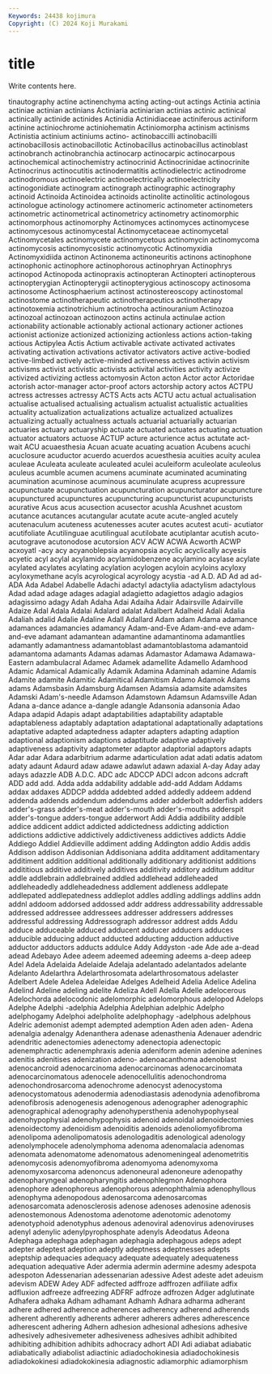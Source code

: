```yaml
---
Keywords: 24438 kojimura
Copyright: (C) 2024 Koji Murakami
---
```


# title

Write contents here.



tinautography actine actinenchyma acting
acting-out actings Actinia actinia actiniae actinian actinians Actiniaria actiniarian actinias
actinic actinical actinically actinide actinides Actinidia Actinidiaceae actiniferous actiniform actinine
actiniochrome actiniohematin Actiniomorpha actinism actinisms Actinistia actinium actiniums actino- actinobaccilli
actinobacilli actinobacillosis actinobacillotic Actinobacillus actinobacillus actinoblast actinobranch actinobranchia actinocarp actinocarpic
actinocarpous actinochemical actinochemistry actinocrinid Actinocrinidae actinocrinite Actinocrinus actinocutitis actinodermatitis actinodielectric
actinodrome actinodromous actinoelectric actinoelectrically actinoelectricity actinogonidiate actinogram actinograph actinographic actinography
actinoid Actinoida Actinoidea actinoids actinolite actinolitic actinologous actinologue actinology actinomere
actinomeric actinometer actinometers actinometric actinometrical actinometricy actinometry actinomorphic actinomorphous actinomorphy
Actinomyces actinomyces actinomycese actinomycesous actinomycestal Actinomycetaceae actinomycetal Actinomycetales actinomycete actinomycetous
actinomycin actinomycoma actinomycosis actinomycosistic actinomycotic Actinomyxidia Actinomyxidiida actinon Actinonema actinoneuritis
actinons actinophone actinophonic actinophore actinophorous actinophryan Actinophrys actinopod Actinopoda actinopraxis
actinopteran Actinopteri actinopterous actinopterygian Actinopterygii actinopterygious actinoscopy actinosoma actinosome Actinosphaerium
actinost actinostereoscopy actinostomal actinostome actinotherapeutic actinotherapeutics actinotherapy actinotoxemia actinotrichium actinotrocha
actinouranium Actinozoa actinozoal actinozoan actinozoon actins actinula actinulae action actionability
actionable actionably actional actionary actioner actiones actionist actionize actionized actionizing
actionless actions action-taking actious Actipylea Actis Actium activable activate activated
activates activating activation activations activator activators active active-bodied active-limbed actively
active-minded activeness actives activin activism activisms activist activistic activists activital
activities activity activize activized activizing actless actomyosin Acton acton Actor
actor Actoridae actorish actor-manager actor-proof actors actorship actory actos ACTPU
actress actresses actressy ACTS Acts acts ACTU actu actual actualisation
actualise actualised actualising actualism actualist actualistic actualities actuality actualization actualizations
actualize actualized actualizes actualizing actually actualness actuals actuarial actuarially actuarian
actuaries actuary actuaryship actuate actuated actuates actuating actuation actuator actuators
actuose ACTUP acture acturience actus actutate act-wait ACU acuaesthesia Acuan
acuate acuating acuation Acubens acuchi acuclosure acuductor acuerdo acuerdos acuesthesia
acuities acuity aculea aculeae Aculeata aculeate aculeated aculei aculeiform aculeolate
aculeolus aculeus acumble acumen acumens acuminate acuminated acuminating acumination acuminose
acuminous acuminulate acupress acupressure acupunctuate acupunctuation acupuncturation acupuncturator acupuncture acupunctured
acupunctures acupuncturing acupuncturist acupuncturists acurative Acus acus acusection acusector acushla
Acushnet acustom acutance acutances acutangular acutate acute acute-angled acutely acutenaculum
acuteness acutenesses acuter acutes acutest acuti- acutiator acutifoliate Acutilinguae acutilingual
acutilobate acutiplantar acutish acuto- acutograve acutonodose acutorsion ACV ACW ACWA
Acworth ACWP acxoyatl -acy acy acyanoblepsia acyanopsia acyclic acyclically acyesis
acyetic acyl acylal acylamido acylamidobenzene acylamino acylase acylate acylated acylates
acylating acylation acylogen acyloin acyloins acyloxy acyloxymethane acyls acyrological acyrology
acystia -ad A.D. AD Ad ad ad- ADA Ada Adabel
Adabelle Adachi adactyl adactylia adactylism adactylous Adad adad adage adages
adagial adagietto adagiettos adagio adagios adagissimo adagy Adah Adaha Adai
Adaiha Adair Adairsville Adairville Adaize Adal Adala Adalai Adalard adalat
Adalbert Adalheid Adali Adalia Adaliah adalid Adalie Adaline Adall Adallard
Adam adam Adama adamance adamances adamancies adamancy Adam-and-Eve Adam-and-eve adam-and-eve
adamant adamantean adamantine adamantinoma adamantlies adamantly adamantness adamantoblast adamantoblastoma adamantoid
adamantoma adamants Adamas adamas Adamastor Adamawa Adamawa-Eastern adambulacral Adamec Adamek
adamellite Adamello Adamhood Adamic Adamical Adamically Adamik Adamina Adaminah adamine
Adamis Adamite adamite Adamitic Adamitical Adamitism Adamo Adamok Adams adams
Adamsbasin Adamsburg Adamsen Adamsia adamsite adamsites Adamski Adam's-needle Adamson Adamstown
Adamsun Adamsville Adan Adana a-dance adance a-dangle adangle Adansonia adansonia
Adao Adapa adapid Adapis adapt adaptabilities adaptability adaptable adaptableness adaptably
adaptation adaptational adaptationally adaptations adaptative adapted adaptedness adapter adapters adapting
adaption adaptional adaptionism adaptions adaptitude adaptive adaptively adaptiveness adaptivity adaptometer
adaptor adaptorial adaptors adapts Adar adar Adara adarbitrium adarme adarticulation
adat adati adatis adatom adaty adaunt Adaurd adaw adawe adawlut
adawn adaxial A-day Aday aday adays adazzle ADB A.D.C. ADC
adc ADCCP ADCI adcon adcons adcraft ADD add add. Adda
adda addability addable add-add Addam Addams addax addaxes ADDCP addda
addebted added addedly addeem addend addenda addends addendum addendums adder
adderbolt adderfish adders adder's-grass adder's-meat adder's-mouth adder's-mouths adderspit adder's-tongue adders-tongue
adderwort Addi Addia addibility addible addice addicent addict addicted addictedness
addicting addiction addictions addictive addictively addictiveness addictives addicts Addie Addiego
Addiel Addieville addiment adding Addington addio Addis addis Addison addison
Addisonian Addisoniana addita additament additamentary additiment addition additional additionally additionary
additionist additions addititious additive additively additives additivity additory additum additur
addle addlebrain addlebrained addled addlehead addleheaded addleheadedly addleheadedness addlement addleness
addlepate addlepated addlepatedness addleplot addles addling addlings addlins addn addnl
addoom addorsed addossed addr address addressability addressable addressed addressee addressees
addresser addressers addresses addressful addressing Addressograph addressor addrest adds Addu
adduce adduceable adduced adducent adducer adducers adduces adducible adducing adduct
adducted adducting adduction adductive adductor adductors adducts addulce Addy Addyston
-ade Ade ade a-dead adead Adebayo Adee adeem adeemed adeeming
adeems a-deep adeep Adel Adela Adelaida Adelaide Adelaja adelantado adelantados
adelante Adelanto Adelarthra Adelarthrosomata adelarthrosomatous adelaster Adelbert Adele Adelea Adeleidae
Adelges Adelheid Adelia Adelice Adelina Adelind Adeline adeling adelite Adeliza
Adell Adella Adelle adelocerous Adelochorda adelocodonic adelomorphic adelomorphous adelopod Adelops
Adelphe Adelphi -adelphia Adelphia Adelphian adelphic Adelpho adelphogamy Adelphoi adelpholite
adelphophagy -adelphous adelphous Adelric ademonist adempt adempted ademption Aden aden
aden- Adena adenalgia adenalgy Adenanthera adenase adenasthenia Adenauer adendric adendritic
adenectomies adenectomy adenectopia adenectopic adenemphractic adenemphraxis adenia adeniform adenin adenine
adenines adenitis adenitises adenization adeno- adenoacanthoma adenoblast adenocancroid adenocarcinoma adenocarcinomas
adenocarcinomata adenocarcinomatous adenocele adenocellulitis adenochondroma adenochondrosarcoma adenochrome adenocyst adenocystoma adenocystomatous
adenodermia adenodiastasis adenodynia adenofibroma adenofibrosis adenogenesis adenogenous adenographer adenographic adenographical
adenography adenohypersthenia adenohypophyseal adenohypophysial adenohypophysis adenoid adenoidal adenoidectomies adenoidectomy adenoidism
adenoiditis adenoids adenoliomyofibroma adenolipoma adenolipomatosis adenologaditis adenological adenology adenolymphocele adenolymphoma
adenoma adenomalacia adenomas adenomata adenomatome adenomatous adenomeningeal adenometritis adenomycosis adenomyofibroma
adenomyoma adenomyxoma adenomyxosarcoma adenoncus adenoneural adenoneure adenopathy adenopharyngeal adenopharyngitis adenophlegmon
Adenophora adenophore adenophoreus adenophorous adenophthalmia adenophyllous adenophyma adenopodous adenosarcoma adenosarcomas
adenosarcomata adenosclerosis adenose adenoses adenosine adenosis adenostemonous Adenostoma adenotome adenotomic
adenotomy adenotyphoid adenotyphus adenous adenoviral adenovirus adenoviruses adenyl adenylic adenylpyrophosphate
adenyls Adeodatus Adeona Adephaga adephaga adephagan adephagia adephagous adeps adept
adepter adeptest adeption adeptly adeptness adeptnesses adepts adeptship adequacies adequacy
adequate adequately adequateness adequation adequative Ader adermia adermin adermine adesmy
adespota adespoton Adessenarian adessenarian adessive Adest adeste adet adeuism adevism
ADEW Adey ADF adfected adffroze adffrozen adfiliate adfix adfluxion adfreeze
adfreezing ADFRF adfroze adfrozen Adger adglutinate Adhafera adhaka Adham adhamant
Adhamh Adhara adharma adherant adhere adhered adherence adherences adherency adherend
adherends adherent adherently adherents adherer adherers adheres adherescence adherescent adhering
Adhern adhesion adhesional adhesions adhesive adhesively adhesivemeter adhesiveness adhesives adhibit
adhibited adhibiting adhibition adhibits adhocracy adhort ADI Adi adiabat adiabatic
adiabatically adiabolist adiactinic adiadochokinesia adiadochokinesis adiadokokinesi adiadokokinesia adiagnostic adiamorphic adiamorphism
